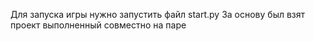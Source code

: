 Для запуска игры нужно запустить файл start.py
За основу был взят проект выполненный совместно на паре